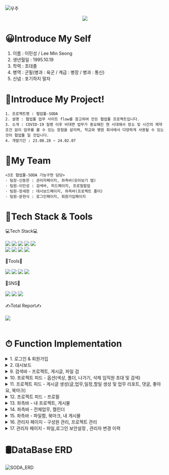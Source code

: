 ![우주](https://user-images.githubusercontent.com/50413112/105368338-c5250000-5c44-11eb-9a01-5a8c95186bba.jpg)

<div align="center">
  <img src="https://capsule-render.vercel.app/api?type=waving&color=auto&height=200&section=header&text=Welcome%20MinSeong%20Github!&fontSize=50" />
</div>

# 😀Introduce My Self
1. 이름 : 이민성 / Lee Min Seong 
2. 생년월일 : 1995.10.19 
3. 학력 : 초대졸
4. 병역 : 군필(병과 : 육군 / 계급 : 병장 / 병과 : 통신)
5. 신념 : 포기하지 말자

# 📑Introduce My Project!

    1. 프로젝트명 : 협업툴-SODA
    2. 설명 : 협업툴 업무 사이트 flow를 참고하여 만든 협업툴 프로젝트입니다.
    3. 소개 : COVID-19 질병 이후 비대면 업무가 중요해진 현 시대에서 장소 및 시간의 제약 조건 없이 업무를 볼 수 있는 장점을 살리며, 학교와 병원 회사에서 다양하게 사용될 수 있는 것이 협업툴 일 것입니다.
    4. 개발기간 : 23.08.28 ~ 24.02.07

# 👥My Team

    <3조 협업툴-SODA 기능구현 담당>
    · 팀장-신동한 : 관리자페이지, 좌측바(모아보기 탭)
    · 팀원-이민성 : 검색바, 피드페이지, 프로필팝업
    · 팀원-장세현 : 대시보드페이지, 좌측바(프로젝트 폴더)
    · 팀원-문현식 : 로그인페이지, 회원가입페이지



# 📡Tech Stack & Tools
<div>
	<div>
		💻Tech Stack💻
	</div> <br>
	<img src="https://img.shields.io/badge/Java-007396?style=flat&logo=Java&logoColor=white" />
	<img src="https://img.shields.io/badge/HTML5-E34F26?style=flat&logo=HTML5&logoColor=white" />
	<img src="https://img.shields.io/badge/CSS3-1572B6?style=flat&logo=CSS3&logoColor=white" />
	<img src="https://img.shields.io/badge/JavaScript-yellow?style=flat&logo=JavaScript&logoColor=white" />
	<img src="https://img.shields.io/badge/jQuery-4682B4?style=flat&logo=jQuery&logoColor=white" /> <br>
	<img src="https://img.shields.io/badge/Oracle SQL-FF0000?style=flat&logo=Oracle&logoColor=white" />
	<img src="https://img.shields.io/badge/Spring-008000?style=flat&logo=Spring&logoColor=white" />
	<img src="https://img.shields.io/badge/Ajax-4682B4?style=flat&logo=Ajax&logoColor=white" />
	<img src="https://img.shields.io/badge/Servlet&JSP-4682B4?style=flat&logo=JSP&logoColor=white" />
</div> <br>

<div>
	<div>
		🔨Tools🔨
	</div> <br>
	<img src="https://img.shields.io/badge/Eclipse IDE-2C2255?style=flat&logo=Eclipse&logoColor=white" />
	<img src="https://img.shields.io/badge/Spring Boot-6DB33F?style=flat&logo=Spring Boot&logoColor=white" />
	<img src="https://img.shields.io/badge/Tomcat-F8DC75?style=flat&logo=Apache Tomcat&logoColor=black" />
	<img src="https://img.shields.io/badge/Github-181717?style=flat&logo=Github&logoColor=white" />
</div> <br> 

<div>
	<div>
		📱SNS📱
	</div> <br>
	<img src="https://img.shields.io/badge/gns_nim_95-E4405F?style=flat&logo=Instagram&logoColor=white"/>
	<img src="https://img.shields.io/badge/mmnwoo33@gmail.com-EA4335?style=flat&logo=Gmail&logoColor=white" />
	<img src="https://img.shields.io/badge/mmnwoo33@naver.com-03C75A?style=flat&logo=Naver&logoColor=white">
</div> <br> 

<div>
	<div>
		✍Total Report✍
	</div> <br>
	<img src="https://github-readme-stats.vercel.app/api/top-langs/?username=LeeMinSeong95&layout=compact"><br><br>
</div>

# ⏱ Function Implementation

<details>
<summary>1. 로그인 & 회원가입</summary>

![SODA_Login&Join](https://github.com/LeeMinSeong95/mySODAproject/assets/157666399/09d3555e-3596-4fa6-b6ec-fc5d792adaea)

</details>

<details>
<summary>2. 대시보드</summary>

![SODA_Dashboard](https://github.com/LeeMinSeong95/mySODAproject/assets/157666399/f63704bf-0926-4e82-8027-fe4a61d1de9e)

</details>

<details>
<summary>9. 검색바 - 프로젝트, 게시글, 파일 검</summary>

![SODA_Searchbar](https://github.com/LeeMinSeong95/mySODAproject/assets/157666399/7d6992ad-540d-43d2-becc-db63119ffb17)

</details>

<details>
<summary>10. 프로젝트 피드 - 옵션(색상, 폴더, 나가기, 삭제 임직원 초대 및 검색)</summary>

![SODA_Project_Option](https://github.com/LeeMinSeong95/mySODAproject/assets/157666399/864829c9-8d71-4cc5-9bf5-ec05484be4fd)

</details>

<details>
<summary>11. 프로젝트 피드 - 게시글 생성(글,업무,일정,할일 생성 및 업무 리포트, 댓글, 좋아요, 북마크)</summary>

![SODA_Project_Feed](https://github.com/LeeMinSeong95/mySODAproject/assets/157666399/7f7f761d-fd61-4ca5-a003-8ed4e830e97e)

</details>

<details>
<summary>12. 프로젝트 피드 - 프로필</summary>

![SODA_MemberProfile](https://github.com/LeeMinSeong95/mySODAproject/assets/157666399/d7e27fab-af6c-4405-9fd4-76c22c98315e)

</details>

<details>
<summary>13. 좌측바 - 내 프로젝트, 게시물</summary>

![SODA_Sidebar2](https://github.com/LeeMinSeong95/mySODAproject/assets/157666399/c4f3ca7e-50b9-4b0d-90ee-581d01cc5fbf)

</details>

<details>
<summary>14. 좌측바 - 전체업무, 캘린더</summary>

![SODA_Sidebar3](https://github.com/LeeMinSeong95/mySODAproject/assets/157666399/6fdfe498-8604-4e57-950f-aa4021b07bcf)

</details>

<details>
<summary>15. 좌측바 - 파일함, 북마크, 내 게시물</summary>

![SODA_Sidebar4](https://github.com/LeeMinSeong95/mySODAproject/assets/157666399/e9ea00dc-1e3e-4b1d-be7f-e8f6ca049de9)

</details>

<details>
<summary>16. 관리자 페이지 - 구성원 관리, 프로젝트 관리</summary>

![SODA_Admin1](https://github.com/LeeMinSeong95/mySODAproject/assets/157666399/89ac9bbb-df83-46d1-919c-de23c9a3ee12)

</details>

<details>
<summary>17. 관리자 페이지 - 파일,로그인 보안설정 , 관리자 변경 이력</summary>

![SODA_Admin2](https://github.com/LeeMinSeong95/mySODAproject/assets/157666399/ee42cf6f-da3a-4eeb-875d-3e0d23872a3b)

</details>

# 🛢DataBase ERD
![SODA_ERD](https://github.com/LeeMinSeong95/mySODAproject/assets/157666399/71aecd64-0282-4f7d-b42b-f9221e7be350)
